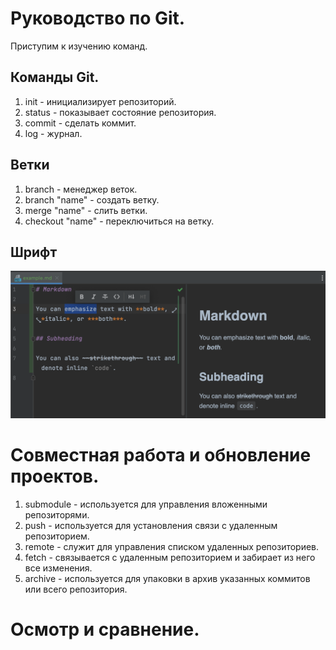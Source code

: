# Руководство по Git.
Приступим к изучению команд.
## Команды Git.
1. init - инициализирует репозиторий.
2. status - показывает состояние репозитория.
3. commit - сделать коммит.
4. log - журнал.
## Ветки
1. branch - менеджер веток.
2. branch "name" - создать ветку.
3. merge "name" - слить ветки.
4. checkout "name" - переключиться на ветку. 
## Шрифт
![](fonts.png)
# Совместная работа и обновление проектов.
1. submodule - используется для управления вложенными репозиторями.
2. push - используется для установления связи с удаленным репозиторием.
3. remote - служит для управления списком удаленных репозиториев.
1. fetch - связывается с удаленным репозиторием и забирает из него все изменения.
4. archive - используется для упаковки в архив указанных коммитов или всего репозитория.
# Осмотр и сравнение.